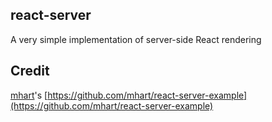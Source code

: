react-server
------------
A very simple implementation of server-side React rendering

Credit
------
[mhart](https://github.com/mhart)'s [https://github.com/mhart/react-server-example](https://github.com/mhart/react-server-example)
